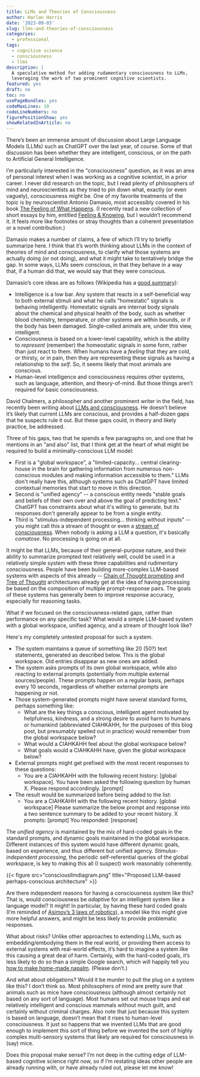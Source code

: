 ```yaml
---
title: LLMs and Theories of Consciousness
author: Harlan Harris
date: '2023-09-03'
slug: llms-and-theories-of-consciousness
categories:
  - professional
tags:
  - cognitive science
  - consciousness
  - llms
description: |
  A speculative method for adding rudamentary consciousness to LLMs,
  leveraging the work of two prominent cognitive scientists.
featured: yes
draft: no
toc: no
usePageBundles: yes
codeMaxLines: 10
codeLineNumbers: no
figurePositionShow: yes
showRelatedInArticle: no
---
```


There’s been an immense amount of discussion about Large Language Models (LLMs) 
such as ChatGPT over the last year, of course. Some of that discussion has been 
whether they are intelligent, conscious, or on the path to Artificial General 
Intelligence.

I’m particularly interested in the "consciousness" question, as it was an area 
of personal interest when I was working as a cognitive scientist, in a prior 
career. I never did research on the topic, but I read plenty of philosophers of 
mind and neuroscientists as they tried to pin down what, exactly (or even 
vaguely), consciousness might be. One of my favorite treatments of the topic is 
by neuroscientist Antonio Damasio, most accessibly covered in his book 
[The Feeling of What Happens](https://www.google.com/books/edition/The_Feeling_of_what_Happens/RSOPDHP9QekC).
(I recently read a new collection of short essays by him, entitled 
[Feeling & Knowing](https://www.google.com/books/edition/Feeling_Knowing/1KrpDwAAQBAJ),
but I wouldn’t recommend it. It feels more like footnotes or stray thoughts than
a coherent presentation or a novel contribution.) 

Damasio makes a number of claims, a few of which I’ll try to briefly summarize 
here. I think that it’s worth thinking about LLMs in the context of theories of
mind and consciousness, to clarify what those systems are actually doing (or not
doing), and what it might take to tentatively bridge the gap. In some ways, 
LLMs seem conscious, in that they behave in a way that, if a human did that, 
we would say that they were conscious.

Damasio’s core ideas are as follows (Wikipedia has a 
[good summary](https://en.wikipedia.org/wiki/Damasio%27s_theory_of_consciousness)):

* Intelligence is a low bar. Any system that reacts in a self-beneficial way to
both external stimuli and what he calls "homestatic" signals is behaving
intelligently. Homestatic signals are internal body signals about the chemical
and physical health of the body, such as whether blood chemistry, temperature,
or other systems are within bounds, or if the body has been damaged. 
Single-celled animals are, under this view, intelligent. 
* Consciousness is based on a lower-level capability, which is the ability to 
_represent_ (remember) the homeostatic signals in some form, rather than just 
react to them. When humans have a _feeling_ that they are cold, or thirsty, or 
in pain, then they are representing these signals as having a relationship to
the _self_. So, it seems likely that most animals are conscious.
* Human-level intelligence and consciousness requires other systems, such as 
language, attention, and theory-of-mind. But those things aren’t required for 
basic consciousness.

David Chalmers, a philosopher and another prominent writer in the field, 
has recently been writing about 
[LLMs and consciousness](https://www.bostonreview.net/articles/could-a-large-language-model-be-conscious/).  He doesn’t believe it’s likely that current LLMs are conscious, and 
provides a half-dozen gaps that he suspects rule it out. But these gaps could,
in theory and likely practice, be addressed. 

Three of his gaps, two that he spends a few paragraphs on, and one that he 
mentions in an "and also" list, that I think get at the heart of what might be
required to build a minimally-conscious LLM model:
 
* First is a "global workspace", a "limited-capacity... central clearing-house 
in the brain for gathering information from numerous non-conscious modules and
making information accessible to them." LLMs don't really have this, although
systems such as ChatGPT have limited contextual memories that start to move in
this direction.
* Second is "unified agency" -- a conscious entity needs "stable goals and 
beliefs of their own over and above the goal of predicting text." ChatGPT has
constraints about what it's willing to generate, but its responses don't
generally appear to be from a single entity.
* Third is "stimulus-independent processing... thinking without inputs" -- 
you might call this a stream of thought or even a 
[stream of consciousness](https://en.wikipedia.org/wiki/Stream_of_consciousness_(psychology)).
When nobody is asking a LLM a question, it's basically _comatose_. No processing
is going on at all.

It might be that LLMs, because of their general-purpose nature, and their 
ability to summarize prompted text relatively well, could be used in a 
relatively simple system with these three capabilities and rudimentary 
consciousness. People have been building more-complex LLM-based systems with 
aspects of this already -- 
[Chain of Thought prompting](https://arxiv.org/abs/2201.11903) and 
[Tree of Thought](https://arxiv.org/abs/2305.08291) architectures already get 
at the idea of having processing be based on the composition of multiple 
prompt-response pairs. The goals of these systems has generally been to 
improve response accuracy, especially for reasoning tasks.

What if we focused on the consciousness-related gaps, rather than performance 
on any specific task? What would a simple LLM-based system with a global 
workspace, unified agency, and a stream of thought look like? 

Here's my completely untested proposal for such a system. 

* The system maintains 
a queue of something like 20 (50?) text statements, generated as described below. 
This is the global workspace. Old entries disappear as new ones are added.
* The system asks prompts of its _own_ global workspace, while also reacting to 
external prompts (potentially from multiple external sources/people). These 
prompts happen on a regular basis, perhaps every 10 seconds, regardless of 
whether external prompts are happening or not. 
* Those system-generated prompts might have several standard forms, perhaps 
something like:
  + What are the key things a conscious, intelligent agent motivated by 
  helpfulness, kindness, and a strong desire to avoid harm to humans or 
  humankind (abbreviated CIAHKAHH, for the purposes of this blog post, but presumably 
  spelled out in practice) would remember from the global workspace below?
  + What would a CIAHKAHH feel about the global workspace below?
  + What goals would a CIAHKAHH have, given the global workspace below?
* External prompts might get prefixed with the most recent responses to these questions: 
  + You are a CIAHKAHH with the following recent history: [global workspace]. 
  You have been asked the following question by human X. 
  Please respond accordingly. [prompt]
* The result would be summarized before being added to the list:
  + You are a CIAHKAHH with the following recent history. [global workspace] 
  Please summarize the below prompt and response into a two sentence summary 
  to be added to your recent history. X prompts: [prompt] You responded: [response]

The _unified agency_ is maintained by the mix of hard-coded goals in the 
standard prompts, and dynamic goals maintained in the global workspace. 
Different instances of this system would have different dynamic goals, based on 
experience, and thus different but unified agency. 
_Stimulus-independent processing_, the periodic self-referential queries of 
the global workspace, is key to making this all (I suspect) work reasonably coherently.

{{< figure src="consciousllmdiagram.png" title="Proposed LLM-based perhaps-conscious architecture" >}}

Are there independent reasons for having a consciousness system like this? 
That is, would consciousness be _adaptive_ for an intelligent system like a 
language model? It might! In particular, by having these hard coded goals 
(I’m reminded of [Asimov’s 3 laws of robotics](https://en.wikipedia.org/wiki/Three_Laws_of_Robotics)), a model 
like this might give more helpful answers, and might be less likely to 
provide problematic responses. 

What about risks? Unlike other approaches to extending LLMs, such as 
embedding/embodying them in the real world, or providing them access to 
external systems with real-world effects, it’s hard to imagine a system like 
this causing a great deal of harm. Certainly, with the hard-coded goals, it’s 
less likely to do so than a simple Google search, which will happily tell you 
[how to make home-made napalm](https://www.google.com/search?q=how+to+make+napalm&oq=how+to+make+napalm).
(Please don’t.) 

And what about obligations? Would it be murder to pull the plug on a system 
like this? I don’t think so. Most philosophers of mind are pretty sure that 
animals such as mice have consciousness (although almost certainly not based 
on any sort of language). Most humans set out mouse traps and eat relatively 
intelligent and conscious mammals without much guilt, and certainly without 
criminal charges. Also note that just because this system is based on language, 
doesn’t mean that it rises to human-level consciousness. It just so happens 
that we invented LLMs that are good enough to implement this sort of thing
before we invented the sort of highly complex multi-sensory systems that likely 
are required for consciousness in (say) mice.

Does this proposal make sense? I’m not deep in the cutting edge of LLM-based 
cognitive science right now, so if I’m restating ideas other people are already 
running with, or have already ruled out, please let me know!
